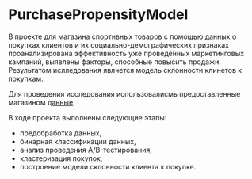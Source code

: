 # PurchasePropensityModel

В проекте для магазина спортивных товаров с помощью данных о покупках клиентов и их социально-демографических признаках проанализирована эффективность уже проведённых маркетинговых кампаний, выявлены факторы, способные повысить продажи. Результатом ислледования явлчется модель склонности клинетов к покупкам.  
  
Для проведения исследования использовалисмь предоставленные магазином [данные](https://drive.google.com/drive/folders/1wk3vMP8PnMIgzNz1Rfkbp8ZCylz5dPsk).  

    
В ходе проекта выполнены следующие этапы:
- предобработка данных,  
- бинарная классификации данных,  
- анализ проведения A/B-тестирования,  
- кластеризация покупок,  
- построение модели склонности клиента к покупке.


